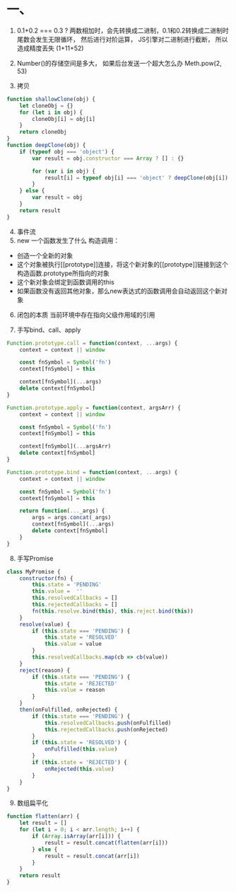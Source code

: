 # 一、
1. 0.1+0.2 === 0.3 ?
两数相加时，会先转换成二进制，0.1和0.2转换成二进制时尾数会发生无限循环， 然后进行对阶运算， JS引擎对二进制进行截断， 所以造成精度丢失
(1+11+52)

2. Number()的存储空间是多大， 如果后台发送一个超大怎么办
Meth.pow(2, 53)

3. 拷贝
```js
function shallowClone(obj) {
    let cloneObj = {}
    for (let i in obj) {
        cloneObj[i] = obj[i]
    }
    return cloneObj
} 
function deepClone(obj) {
    if (typeof obj === 'object') {
        var result = obj.constructor === Array ? [] : {}

        for (var i in obj) {
            result[i] = typeof obj[i] === 'object' ? deepClone(obj[i]) : obj[i]
        }
    } else {
        var result = obj
    }
    return result
}
```

4. 事件流
5. new 一个函数发生了什么
构造调用：
  - 创造一个全新的对象
  - 这个对象被执行[[prototype]]连接，将这个新对象的[[prototype]]链接到这个构造函数.prototype所指向的对象
  - 这个新对象会绑定到函数调用的this
  - 如果函数没有返回其他对象，那么new表达式的函数调用会自动返回这个新对象

6. 闭包的本质
   当前环境中存在指向父级作用域的引用

7. 手写bind、call、apply
```js
Function.prototype.call = function(context, ...args) {
    context = context || window

    const fnSymbol = Symbol('fn')
    context[fnSymbol] = this

    context[fnSymbol](...args)
    delete context[fnSymbol]
}

Function.prototype.apply = function(context, argsArr) {
    context = context || window

    const fnSymbol = Symbol('fn')
    context[fnSymbol] = this

    context[fnSymbol](...argsArr)
    delete context[fnSymbol]
}

Function.prototype.bind = function(context, ...args) {
    context = context || window

    const fnSymbol = Symbol('fn')
    context[fnSymbol] = this

    return function(..._args) {
        args = args.concat(_args)
        context[fnSymbol](...args)
        delete context[fnSymbol]
    }
}
```

8. 手写Promise
```js
class MyPromise {
    constructor(fn) {
        this.state = 'PENDING'
        this.value =  ''
        this.resolvedCallbacks = []
        this.rejectedCallbacks = []
        fn(this.resolve.bind(this), this.reject.bind(this))
    }
    resolve(value) {
        if (this.state === 'PENDING') {
            this.state = 'RESOLVED'
            this.value = value
        }
        this.resolvedCallbacks.map(cb => cb(value))
    }
    reject(reason) {
        if (this.state === 'PENDING') {
            this.state = 'REJECTED'
            this.value = reason
        }
    }
    then(onFulfilled, onRejected) {
        if (this.state === 'PENDING') {
            this.resolvedCallbacks.push(onFulfilled)
            this.rejectedCallbacks.push(onRejected)
        }
        if (this.state = 'RESOLVED') {
            onFulfilled(this.value)
        }
        if (this.state = 'REJECTED') {
            onRejected(this.value)
        }
    }
}
```

9. 数组扁平化
```js
function flatten(arr) {
    let result = []
    for (let i = 0; i < arr.length; i++) {
        if (Array.isArray(arr[i])) {
            result = result.concat(flatten(arr[i]))
        } else {
            result = result.concat(arr[i])
        }
    }
    return result
}
```
